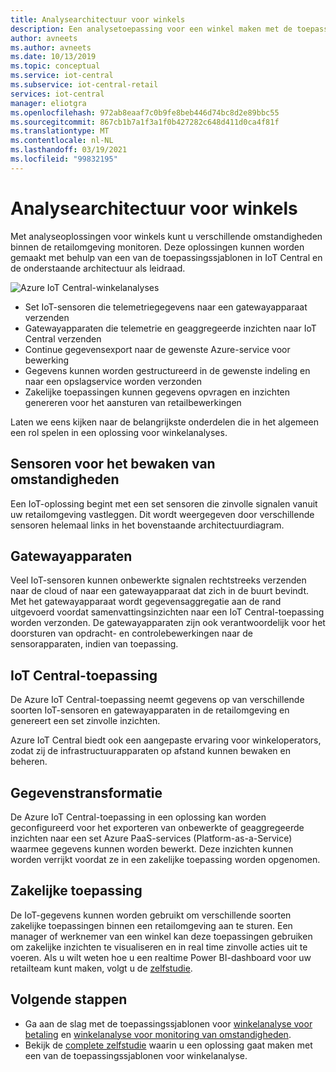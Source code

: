```yaml
---
title: Analysearchitectuur voor winkels
description: Een analysetoepassing voor een winkel maken met de toepassingssjabloon voor betaling in IoT Central
author: avneets
ms.author: avneets
ms.date: 10/13/2019
ms.topic: conceptual
ms.service: iot-central
ms.subservice: iot-central-retail
services: iot-central
manager: eliotgra
ms.openlocfilehash: 972ab8eaaf7c0b9fe8beb446d74bc8d2e89bbc55
ms.sourcegitcommit: 867cb1b7a1f3a1f0b427282c648d411d0ca4f81f
ms.translationtype: MT
ms.contentlocale: nl-NL
ms.lasthandoff: 03/19/2021
ms.locfileid: "99832195"
---
```

# <a name="in-store-analytics-architecture"></a>Analysearchitectuur voor winkels


Met analyseoplossingen voor winkels kunt u verschillende omstandigheden binnen de retailomgeving monitoren. Deze oplossingen kunnen worden gemaakt met behulp van een van de toepassingssjablonen in IoT Central en de onderstaande architectuur als leidraad.


![Azure IoT Central-winkelanalyses](./media/architecture/store-analytics-architecture-frame.png)

- Set IoT-sensoren die telemetriegegevens naar een gatewayapparaat verzenden
- Gatewayapparaten die telemetrie en geaggregeerde inzichten naar IoT Central verzenden
- Continue gegevensexport naar de gewenste Azure-service voor bewerking
- Gegevens kunnen worden gestructureerd in de gewenste indeling en naar een opslagservice worden verzonden
- Zakelijke toepassingen kunnen gegevens opvragen en inzichten genereren voor het aansturen van retailbewerkingen
 
Laten we eens kijken naar de belangrijkste onderdelen die in het algemeen een rol spelen in een oplossing voor winkelanalyses.

## <a name="condition-monitoring-sensors"></a>Sensoren voor het bewaken van omstandigheden

Een IoT-oplossing begint met een set sensoren die zinvolle signalen vanuit uw retailomgeving vastleggen. Dit wordt weergegeven door verschillende sensoren helemaal links in het bovenstaande architectuurdiagram.

## <a name="gateway-devices"></a>Gatewayapparaten

Veel IoT-sensoren kunnen onbewerkte signalen rechtstreeks verzenden naar de cloud of naar een gatewayapparaat dat zich in de buurt bevindt. Met het gatewayapparaat wordt gegevensaggregatie aan de rand uitgevoerd voordat samenvattingsinzichten naar een IoT Central-toepassing worden verzonden. De gatewayapparaten zijn ook verantwoordelijk voor het doorsturen van opdracht- en controlebewerkingen naar de sensorapparaten, indien van toepassing. 

## <a name="iot-central-application"></a>IoT Central-toepassing

De Azure IoT Central-toepassing neemt gegevens op van verschillende soorten IoT-sensoren en gatewayapparaten in de retailomgeving en genereert een set zinvolle inzichten.

Azure IoT Central biedt ook een aangepaste ervaring voor winkeloperators, zodat zij de infrastructuurapparaten op afstand kunnen bewaken en beheren.

## <a name="data-transform"></a>Gegevenstransformatie
De Azure IoT Central-toepassing in een oplossing kan worden geconfigureerd voor het exporteren van onbewerkte of geaggregeerde inzichten naar een set Azure PaaS-services (Platform-as-a-Service) waarmee gegevens kunnen worden bewerkt. Deze inzichten kunnen worden verrijkt voordat ze in een zakelijke toepassing worden opgenomen. 

## <a name="business-application"></a>Zakelijke toepassing
De IoT-gegevens kunnen worden gebruikt om verschillende soorten zakelijke toepassingen binnen een retailomgeving aan te sturen. Een manager of werknemer van een winkel kan deze toepassingen gebruiken om zakelijke inzichten te visualiseren en in real time zinvolle acties uit te voeren. Als u wilt weten hoe u een realtime Power BI-dashboard voor uw retailteam kunt maken, volgt u de [zelfstudie](./tutorial-in-store-analytics-create-app.md).

## <a name="next-steps"></a>Volgende stappen
* Ga aan de slag met de toepassingssjablonen voor [winkelanalyse voor betaling](https://aka.ms/checkouttemplate) en [winkelanalyse voor monitoring van omstandigheden](https://aka.ms/conditiontemplate). 
* Bekijk de [complete zelfstudie](https://aka.ms/storeanalytics-tutorial) waarin u een oplossing gaat maken met een van de toepassingssjablonen voor winkelanalyse.

